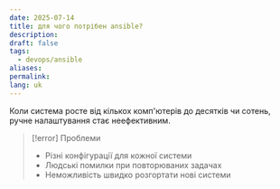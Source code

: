 ```yaml
---
date: 2025-07-14
title: для чого потрібен ansible?
description: 
draft: false
tags:
  - devops/ansible
aliases: 
permalink: 
lang: uk
---
```

Коли система росте від кількох комп'ютерів до десятків чи сотень, ручне налаштування стає неефективним. 

> [!error] Проблеми
> - Різні конфігурації для кожної системи
> - Людські помилки при повторюваних задачах
> - Неможливість швидко розгортати нові системи